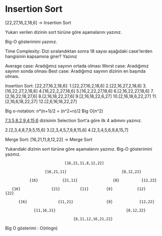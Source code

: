 # Insertion Sort
[22,27,16,2,18,6] -> Insertion Sort

Yukarı verilen dizinin sort türüne göre aşamalarını yazınız.

Big-O gösterimini yazınız.

Time Complexity: Dizi sıralandıktan sonra 18 sayısı aşağıdaki case'lerden hangisinin kapsamına girer? Yazınız

Average case: Aradığımız sayının ortada olması
Worst case: Aradığımız sayının sonda olması
Best case: Aradığımız sayının dizinin en başında olması.

Insertion Sort:
[22,27,16,2,18,6]:
1.[22,27,16,2,18,6]
2.[22,16,27,2,18,6]
3.[16,22,27,2,18,6]
4.[16,22,2,27,18,6]
5.[16,2,22,27,18,6]
6.[2,16,22,27,18,6]
7.[2,16,22,18,27,6]
8.[2,16,18,22,27,6]
9.[2,16,18,22,6,27]
10.[2,16,18,6,22,27]
11.[2,16,6,18,22,27]
12.[2,6,16,18,22,27]

Big o-notation:
n*(n+1)/2 = (n^2+n)/2
Big O(n^2)

[7,3,5,8,2,9,4,15,6] dizisinin Selection Sort'a göre ilk 4 adımını yazınız.

[7,3,5,8,2,9,4,15,6]:
1.[2,3,5,8,7,9,4,15,6]
2.[2,3,4,8,7,9,5,15,6]
3.[2,3,4,5,7,9,8,15,6]
4.[2,3,4,5,6,9,8,15,7]

Merge Sort:
[16,21,11,8,12,22] -> Merge Sort

Yukarıdaki dizinin sort türüne göre aşamalarını yazınız.
Big-O gösterimini yazınız.


                               [16,21,11,8,12,22]
                       
                      {16,21,11}                         {8,12,22}
           
               {16}           {21,11}                {8}          {12,22}
                
       {16}              {21}         {11}        {8}           {12}        {22}
       
          {16}              {11,21}               {8}            {12,22}
          
                 {11,16,21}                                {8,12,22}
                 
                                   {8,11,12,16,21,22}
                                   
Big O gösterimi : O(nlogn)